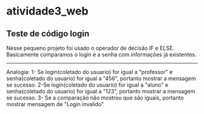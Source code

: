 # atividade3_web

Teste de código login
---------------------------------------------------------------------------------

Nesse pequeno projeto foi usado o operador de decisão IF e ELSE.
Basicamente comparamos o login e a senha com informações já existentes.

----------------------------------------------------------------------------------

Analogia:
    1- Se login(coletado do usuario) for igual a "professor" e senha(coletado do usuario) for igual a "456", portanto
    mostrar a mensagem se sucesso.
    2-Se login(coletado do usuario) for igual a "aluno" e senha(coletado do usuario) for igual a "123", portanto
    mostrar a mensagem se sucesso.
    3- Se a comparação não mostrou que são iguais, portanto mostrar mensagem de "Login invalido"